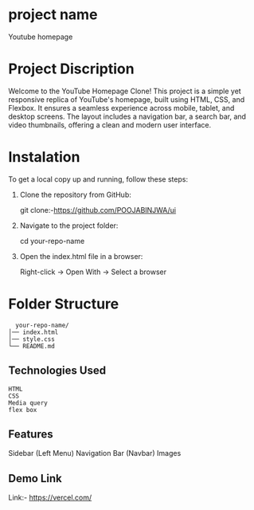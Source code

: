# project name

Youtube homepage

# Project Discription

Welcome to the YouTube Homepage Clone! This project is a simple yet responsive replica of YouTube's homepage, built using HTML, CSS, and Flexbox. It ensures a seamless experience across mobile, tablet, and desktop screens. The layout includes a navigation bar, a search bar, and video thumbnails, offering a clean and modern user interface.

# Instalation

To get a local copy up and running, follow these steps:

1. Clone the repository from GitHub:

    git clone:-https://github.com/POOJABINJWA/ui
    
2. Navigate to the project folder:

    cd your-repo-name
    
3. Open the index.html file in a browser:

   Right-click → Open With → Select a browser
   
# Folder Structure
  
      your-repo-name/ 
    │── index.html 
    │── style.css 
    └── README.md 

## Technologies Used
    HTML
    CSS 
    Media query
    flex box


## Features
Sidebar (Left Menu)
Navigation Bar (Navbar)
Images 

## Demo Link ##
Link:-
https://vercel.com/

